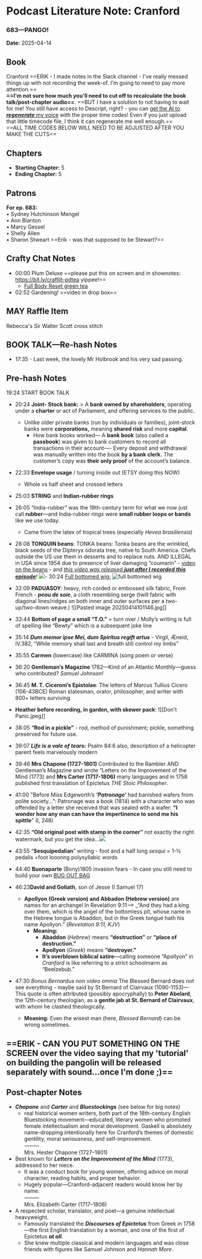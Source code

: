
# Podcast Literature Note: Cranford
### 683—PANGO!

**Date:** 2025-04-14

## Book
Cranford ==ERIK - I made notes in the Slack channel - I've really messed things up with not recording the week-of. I'm going to need to pay more attention.==    
**==I'm not sure how much you'll need to cut off to recalculate the book talk/post-chapter audio==**.
==BUT I have a solution to not having to wait for me! You still have access to Descript, right? - you can [get the AI to ***regenerate*** my voice](https://www.youtube.com/watch?v=866wu6ux_2M) with the proper time codes! Even if you just upload that little timecode file, I think it can regenerate me well enough.==    
==ALL TIME CODES BELOW WILL NEED TO BE ADJUSTED AFTER YOU MAKE THE CUTS==

## Chapters
- **Starting Chapter:** 5
- **Ending Chapter:** 5

## Patrons
**For ep. 683:**  
• Sydney Hutchinson Mengel  
• Ann Blanton  
• Marcy Gessel  
• Shelly Allen  
• Sharon Stweart ==Erik - was that supposed to be Stewart?==
## Crafty Chat Notes
- 00:00 Plum Deluxe ==please put this on screen and in shownotes:  https://bit.ly/craftlit-pdtea yippee!==
	- [Full Body Reset green tea](https://www.blackthornmercantile.com/product/plum-deluxe-tea-full-body-reset-lemon-ginger-green-tea/4115?cp=true&sa=false&sbp=true&q=false&category_id=3O7O27XQAWJUMSSARXKEHC2G&srsltid=AfmBOorxohWXmlOMm7Bq2dfd_vbrDvBhXGF-vLrfUQsduWsXfYPn2vS2)
- 02:52 Gardening! ==video in drop box==
## MAY Raffle Item
Rebecca's Sir Walter Scott cross stitch

## BOOK TALK—Re-hash Notes
- 17:35 - Last week, the lovely Mr Holbrook and his very sad passing. 
## Pre-hash Notes
19:24 START BOOK TALK
- 20:24 **Joint- Stock bank:** > A **bank owned by shareholders**, operating under a **charter** or act of Parliament, and offering services to the public. 
	- Unlike older private banks (run by individuals or families), joint-stock banks were **corporations,** meaning **shared risk** and more **capital**.     
		- How bank books worked— A **bank book** (also called a **passbook**) was given to bank customers to record all transactions in their account—- Every deposit and withdrawal was manually written into the book **by a bank clerk.** The customer’s copy was **their only proof** of the account’s balance.
- 22:33 **Envelope usage** / turning inside out (ETSY doing this NOW)
	- Whole vs half sheet and crossed letters
- 25:03 **STRING** and **Indian-rubber rings**     
- 26:05 “India-rubber” was the 19th-century term for what we now just call **rubber**—and India-rubber _rings_ were **small rubber loops or bands** like we use today.     
	- Came from the latex of tropical trees (especially _Hevea brasiliensis_)     
- 28:08 **TONQUIN beans**: TONKA beans: Tonka beans are the wrinkled, black seeds of the Dipteryx odorata tree, native to South America. Chefs outside the US use them in desserts and to replace nuts. AND ILLEGAL in USA since 1954 due to presence of liver damaging “coumarin” - [video on the beans](https://www.youtube.com/watch?v=392UXLR-TWs) - and *[this video was released **just after I recorded this episode**](https://youtu.be/tgHEMFM6KY4?si=lJmaYpKvnYM9bgOA)!*
![](https://produits.bienmanger.com/37572-2w0h0_Whole_Tonka_Beans.jpg)- 30:24 [Full bottomed wig:](https://museums.fivecolleges.edu/detail.php?museum=&t=objects&type=all&f=&s=the+past&record=771)
![full bottomed wig](./media/Full-bottomed-wig.png)

- 32:09 **PADUASOY**: heavy, rich corded or embossed silk fabric, From French - ***peau de soie***, a cloth resembling serge (twill fabric with diagonal lines/ridges on both inner and outer surfaces per a two-up/two-down weave.)
![[Pasted image 20250414101146.jpg]] 
- 33:44 **Bottom of page a small “T.O.”** = turn over / Molly’s writing is full of spelling like “Bewty” which is a subsequent joke line
- 35:14 ***Dum memor ipse Mei, dum Spiritus regift artus*** - Virgil, Æneid, IV.382, “While memory shall last and breath still control my limbs”
- 35:55 **Carmen** (lowercase) like CARMINA (song poem or verse)
- 36:20 **Gentleman’s Magazine** 1782—Kind of an Atlantic Monthly—guess who contributed? *Samuel Johnson!*
- 36:45 **M. T. Ciceroni’s Epistolae**: The letters of Marcus Tullius Cicero (106-43BCE) Roman statesman, orator, philosopher, and writer with 800+ letters surviving
- **Heather before recording, in garden, with skewer pack**:
![[Don't Panic.jpeg]] 
- 38:05 **“Rod in a pickle”** - rod, method of punishment; pickle, something preserved for future use. 
- 39:07 ***Life is a vale of tears:*** Psalm 84:6 also, description of a helicopter parent feels marvelously modern 
- 39:46 **Mrs Chapone (1727-1801)** Contributed to the Rambler AND Gentleman’s Magazine and wrote “Letters on the Improvement of the Mind (1773) and **Mrs Carter (1717-1806)** many languages and in 1758 published first translation of Epictetus *THE Stoic Philosopher*.
- 41:00 "Before Miss Edgeworth’s ***'Patronage'*** had banished wafers from polite society...”: Patronage was a book (1814) with a character who was offended by a letter she received that was sealed with a wafer: **“I wonder how any man can have the impertinence to send me his spittle**” (I, 248) 
- 42:35 **“Old original post with stamp in the corner”** not exactly the right watermark, but you get the idea...![](https://nycroblog.com/wp-content/uploads/2023/03/zqm-i-28-6-brittania.jpg?w=768)
- 43:55 “**Sesquipedalian**” writing - foot and a half long _sesqui_ = 1-½ pedalis =foot looonng polysyllabic words
- 44:40 **Buonaparte** (Bony)1805 invasion fears - In case you still need to build your own [BUG OUT BAG](https://www.youtube.com/watch?v=po5CitQHdGg&ab_channel=Pam%27sPOV)
- 46:23**David and Goliath**, son of Jesse (I Samuel 17)
	- **Apollyon (Greek version) and Abbadon (Hebrew version)** are names for an archangel In Revelation 9:11—> _“And they had a king over them, which is the angel of the bottomless pit, whose name in the Hebrew tongue is Abaddon, but in the Greek tongue hath his name Apollyon.” (_Revelation 9:11, KJV_)
		- **Meaning:**
			- **Abaddon** (_Hebrew_) means **“destruction”** or **“place of destruction.”**
			- **Apollyon** (_Greek_) means **“destroyer.”**
			- **It’s overblown biblical satire**—calling someone “Apollyon” in _Cranford_ is like referring to a strict schoolmarm as “Beelzebub.”
- 47:30 *Bonus Bernardus non video omnia* The Blessed Bernard does not see everything - maybe said by St Bernard of Clairvaux (1090-1153)— This quote is often attributed (possibly apocryphally) to **Peter Abelard**, the 12th-century theologian, as a **gentle jab at St. Bernard of Clairvaux**, with whom he clashed theologically.
	- **Meaning:** Even the wisest man (here, _Blessed Bernard_) can be wrong sometimes.

## ==ERIK - CAN YOU PUT SOMETHING ON THE SCREEN over the video saying that my 'tutorial' on building the pangolin will be released separately with sound...once I'm done ;)==
## Post-chapter Notes
- ***Chapone*** and ***Carter*** and ***Bluestockings*** (see below for big notes)
	- real historical women writers, both part of the 18th-century English Bluestocking movement—educated, literary women who promoted female intellectualism and moral development. Gaskell is absolutely name-dropping intentionally here for Cranford’s themes of domestic gentility, moral seriousness, and self-improvement.     
⸻    
Mrs. Hester Chapone (1727–1801)     
- Best known for ***Letters on the Improvement of the Mind*** (1773), addressed to her niece.
	- It was a conduct book for young women, offering advice on moral character, reading habits, and proper behavior.
	- Hugely popular—Cranford-adjacent readers would know her by name.     
⸻    
Mrs. Elizabeth Carter (1717–1806)     
- A respected scholar, translator, and poet—a genuine intellectual heavyweight.
	- Famously translated the ***Discourses of Epictetus*** from Greek in 1758—the first English translation by a woman, and one of the first of Epictetus ***at all***.
	- She knew multiple classical and modern languages and was close friends with figures like Samuel Johnson and *Hannah More*.



  